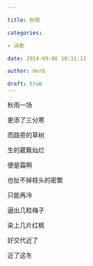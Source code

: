 ```yaml
---

title: 秋雨

categories:

- 诗歌

date: 2014-09-06 16:11:13

author: Herb

draft: true
---
```


秋雨一场

更添了三分寒

而路旁的草树

生的葳蕤灿烂

便是霜啊

也扯不掉枝头的密繁

只能再冷

逼出几粒梅子

染上几片红枫

好交代近了

近了这冬